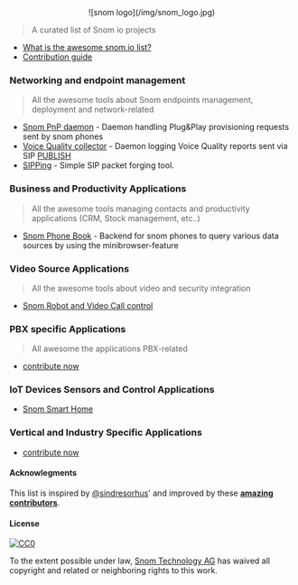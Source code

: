 <center>
![snom logo](/img/snom_logo.jpg)
</center>

> A curated list of Snom io projects

* [What is the awesome snom.io list?](about.md)
* [Contribution guide](howto-contribute.md)

### Networking and endpoint management

> All the awesome tools about Snom endpoints management, deployment and network-related

- [Snom PnP daemon](https://github.com/pbertera/snompnpd) - Daemon handling Plug&Play provisioning requests sent by snom phones
- [Voice Quality collector](https://github.com/pbertera/vq-collector) - Daemon logging Voice Quality reports sent via SIP [PUBLISH](http://tools.ietf.org/html/rfc6035#section-3.2)
- [SIPPing](https://github.com/pbertera/SIPPing) - Simple SIP packet forging tool.

### Business and Productivity Applications

> All the awesome tools managing contacts and productivity applications (CRM, Stock management, etc..) 

- [Snom Phone Book](https://github.com/bevuta/snom-phonebook) - Backend for snom phones to query various data sources by using the minibrowser-feature

### Video Source Applications

> All the awesome tools about video and security integration

- [Snom Robot and Video Call control](https://github.com/hagbard-c/snom-robotic-arm-remote-control)

### PBX specific Applications

> All awesome the applications PBX-related

* [contribute now](howto-contribute.md)

### IoT Devices Sensors and Control Applications

- [Snom Smart Home](https://github.com/anthal/snom_smarthome)

### Vertical and Industry Specific Applications

* [contribute now](howto-contribute.md)

#### Acknowlegments

This list is inspired by [@sindresorhus](https://github.com/sindresorhus)' and improved by these **[amazing contributors](https://github.com/snomio/Documentation/graphs/contributors)**.

#### License

[![CC0](http://mirrors.creativecommons.org/presskit/buttons/88x31/svg/cc-zero.svg)](https://creativecommons.org/publicdomain/zero/1.0/)

To the extent possible under law, [Snom Technology AG](http://snom.com) has waived all copyright and related or neighboring rights to this work.

